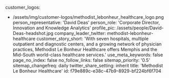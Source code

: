 customer_logos:
  - /assets/img/customer-logos/methodist_lebonheur_healthcare_logo.png
person_representative: 'David Deas'
person_role: 'Corporate Director, Innovation and Knowledge Analytics'
profile_pic: /assets/people/David-Deas-headshot.jpg
company_leader_twitter: methodist-lebonheur-healthcare
customer_story_short: 'With seven hospitals, multiple outpatient and diagnostic centers, and a growing network of physician practices, Methodist Le Bonheur Healthcare offers Memphis and the Mid-South world-class healthcare services.'
use_meta_keywords: false
page_no_index: false
no_follow_links: false
sitemap_priority: '0.5'
sitemap_changefreq: daily
twitter_share_setting: inherit
title: 'Methodist Le Bonheur Healthcare'
id: f79e889c-e38c-47b9-8929-bf224bf6f704
